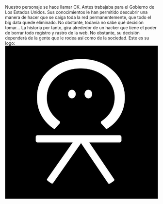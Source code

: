 Nuestro personaje se hace llamar CK. Antes trabajaba para el Gobierno de Los Estados Unidos. Sus conocimientos le han permitido descubrir una manera de hacer que se caiga toda la red permanentemente, que todo el big data quede eliminado. No obstante, todavía no sabe qué decisión tomar...
La historia por tanto, gira alrededor de un hacker que tiene el poder de borrar todo registro y rastro de la web. No obstante, su decisión dependerá de la gente que le rodea así como de la sociedad. 
Este es su logo: 
![GitHub Logo](https://github.com/mariina611/storytelling/blob/master/WhatsApp%20Image%202018-03-14%20at%2019.11.31.jpeg)
